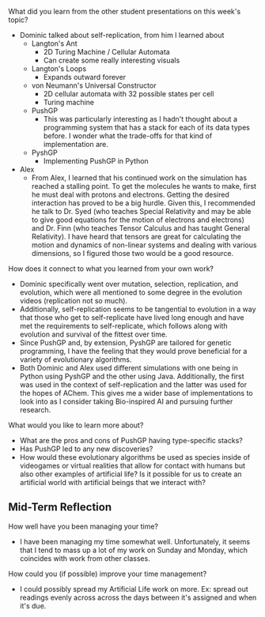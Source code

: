 What did you learn from the other student presentations on this week's topic?
* Dominic talked about self-replication, from him I learned about
	* Langton's Ant
		* 2D Turing Machine / Cellular Automata
		* Can create some really interesting visuals
	* Langton's Loops
		* Expands outward forever
	* von Neumann's Universal Constructor
		* 2D cellular automata with 32 possible states per cell
		* Turing machine
	* PushGP
		* This was particularly interesting as I hadn't thought about a programming system that has a stack for each of its data types before. I wonder what the trade-offs for that kind of implementation are.
	* PyshGP
		* Implementing PushGP in Python
* Alex
	* From Alex, I learned that his continued work on the simulation has reached a stalling point. To get the molecules he wants to make, first he must deal with protons and electrons. Getting the desired interaction has proved to be a big hurdle. Given this, I recommended he talk to Dr. Syed (who teaches Special Relativity and may be able to give good equations for the motion of electrons and electrons) and Dr. Finn (who teaches Tensor Calculus and has taught General Relativity). I have heard that tensors are great for calculating the motion and dynamics of non-linear systems and dealing with various dimensions, so I figured those two would be a good resource.

How does it connect to what you learned from your own work?
* Dominic specifically went over mutation, selection, replication, and evolution, which were all mentioned to some degree in the evolution videos (replication not so much).
* Additionally, self-replication seems to be tangential to evolution in a way that those who get to self-replicate have lived long enough and have met the requirements to self-replicate, which follows along with evolution and survival of the fittest over time.
* Since PushGP and, by extension, PyshGP are tailored for genetic programming, I have the feeling that they would prove beneficial for a variety of evolutionary algorithms.
* Both Dominic and Alex used different simulations with one being in Python using PyshGP and the other using Java. Additionally, the first was used in the context of self-replication and the latter was used for the hopes of AChem. This gives me a wider base of implementations to look into as I consider taking Bio-inspired AI and pursuing further research.

What would you like to learn more about?
* What are the pros and cons of PushGP having type-specific stacks?
* Has PushGP led to any new discoveries?
* How would these evolutionary algorithms be used as species inside of videogames or virtual realities that allow for contact with humans but also other examples of artificial life? Is it possible for us to create an artificial world with artificial beings that we interact with?

## Mid-Term Reflection
How well have you been managing your time?
* I have been managing my time somewhat well. Unfortunately, it seems that I tend to mass up a lot of my work on Sunday and Monday, which coincides with work from other classes. 

How could you (if possible) improve your  time management?
* I could possibly spread my Artificial Life work on more. Ex: spread out readings evenly across across the days between it's assigned and when it's due.